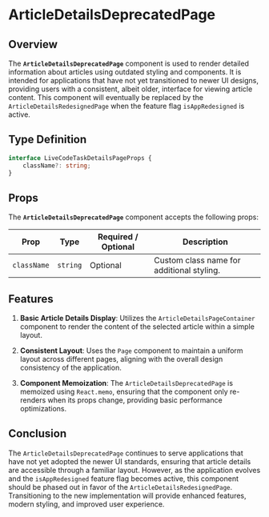 # ArticleDetailsDeprecatedPage

## Overview
The **`ArticleDetailsDeprecatedPage`** component is used to render detailed information about articles using outdated styling and components. It is intended for applications that have not yet transitioned to newer UI designs, providing users with a consistent, albeit older, interface for viewing article content. This component will eventually be replaced by the `ArticleDetailsRedesignedPage` when the feature flag `isAppRedesigned` is active.

## Type Definition
```typescript
interface LiveCodeTaskDetailsPageProps {
    className?: string;
}
```

## Props
The **`ArticleDetailsDeprecatedPage`** component accepts the following props:

| Prop        | Type     | Required / Optional | Description                             |
|-------------|----------|---------------------|-----------------------------------------|
| `className` | `string` | Optional            | Custom class name for additional styling. |

## Features
1. **Basic Article Details Display**: Utilizes the `ArticleDetailsPageContainer` component to render the content of the selected article within a simple layout.

2. **Consistent Layout**: Uses the `Page` component to maintain a uniform layout across different pages, aligning with the overall design consistency of the application.

3. **Component Memoization**: The `ArticleDetailsDeprecatedPage` is memoized using `React.memo`, ensuring that the component only re-renders when its props change, providing basic performance optimizations.

## Conclusion
The `ArticleDetailsDeprecatedPage` continues to serve applications that have not yet adopted the newer UI standards, ensuring that article details are accessible through a familiar layout. However, as the application evolves and the `isAppRedesigned` feature flag becomes active, this component should be phased out in favor of the `ArticleDetailsRedesignedPage`. Transitioning to the new implementation will provide enhanced features, modern styling, and improved user experience.
